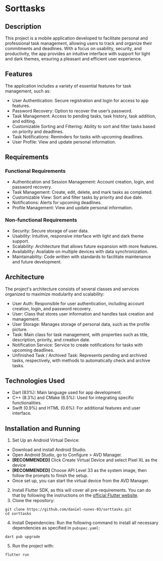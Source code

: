 # Sorttasks

## Description
This project is a mobile application developed to facilitate personal and professional task management, allowing users to track and organize their commitments and deadlines. With a focus on usability, security, and productivity, the app provides an intuitive interface with support for light and dark themes, ensuring a pleasant and efficient user experience.

## Features
The application includes a variety of essential features for task management, such as:
* User Authentication: Secure registration and login for access to app features.
* Password Recovery: Option to recover the user’s password.
* Task Management: Access to pending tasks, task history, task addition, and editing.
* Customizable Sorting and Filtering: Ability to sort and filter tasks based on priority and deadlines.
* Task Notifications: Reminders for tasks with upcoming deadlines.
* User Profile: View and update personal information.

## Requirements

### Functional Requirements
* Authentication and Session Management: Account creation, login, and password recovery.
* Task Management: Create, edit, delete, and mark tasks as completed.
* Customizable View: Sort and filter tasks by priority and due date.
* Notifications: Alerts for upcoming deadlines.
* Profile Management: View and update personal information.

### Non-functional Requirements
* Security: Secure storage of user data.
* Usability: Intuitive, responsive interface with light and dark theme support.
* Scalability: Architecture that allows future expansion with more features.
* Availability: Available on multiple devices with data synchronization.
* Maintainability: Code written with standards to facilitate maintenance and future development.

## Architecture
The project's architecture consists of several classes and services organized to maximize modularity and scalability:
* User Auth: Responsible for user authentication, including account creation, login, and password recovery.
* User: Class that stores user information and handles task creation and management.
* User Storage: Manages storage of personal data, such as the profile picture.
* Task: Main class for task management, with properties such as title, description, priority, and creation date.
* Notification Service: Service to create notifications for tasks with upcoming deadlines.
* Unfinished Task / Archived Task: Represents pending and archived tasks, respectively, with methods to automatically check and archive tasks.

## Technologies Used
* Dart (83%): Main language used for app development.
* C++ (8.3%) and CMake (6.5%): Used for integrating specific functionalities.
* Swift (0.9%) and HTML (0.6%): For additional features and user interface.

## Installation and Running
1. Set Up an Android Virtual Device:
* Download and install Android Studio.
* Open Android Studio, go to Configure > AVD Manager.
* **[RECOMMENDED]** Click Create Virtual Device and select Pixel XL as the device
* **[RECOMMENDED]** Choose API Level 33 as the system image, then follow the prompts to finish the setup.
* Once set up, you can start the virtual device from the AVD Manager.
2. Install Flutter SDK, as this will cover all pre-requirements. You can do that by following the instructions on the [official Flutter website](https://docs.flutter.dev/get-started/install).
3. Clone the repository:
```
git clone https://github.com/daniel-nunes-03/sorttasks.git
cd sorttasks
```
4. Install Dependencies: Run the following command to install all necessary dependencies as specified in `pubspec.yaml`:
```
dart pub upgrade
```
5. Run the project with:
```
flutter run
```
